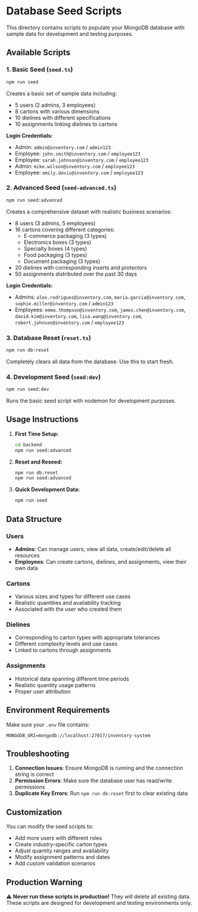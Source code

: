 # Database Seed Scripts

This directory contains scripts to populate your MongoDB database with sample data for development and testing purposes.

## Available Scripts

### 1. Basic Seed (`seed.ts`)
```bash
npm run seed
```
Creates a basic set of sample data including:
- 5 users (2 admins, 3 employees)
- 8 cartons with various dimensions
- 10 dielines with different specifications
- 10 assignments linking dielines to cartons

**Login Credentials:**
- Admin: `admin@inventory.com` / `admin123`
- Employee: `john.smith@inventory.com` / `employee123`
- Employee: `sarah.johnson@inventory.com` / `employee123`
- Admin: `mike.wilson@inventory.com` / `employee123`
- Employee: `emily.davis@inventory.com` / `employee123`

### 2. Advanced Seed (`seed-advanced.ts`)
```bash
npm run seed:advanced
```
Creates a comprehensive dataset with realistic business scenarios:
- 8 users (3 admins, 5 employees)
- 16 cartons covering different categories:
  - E-commerce packaging (3 types)
  - Electronics boxes (3 types)
  - Specialty boxes (4 types)
  - Food packaging (3 types)
  - Document packaging (3 types)
- 20 dielines with corresponding inserts and protectors
- 50 assignments distributed over the past 30 days

**Login Credentials:**
- Admins: `alex.rodriguez@inventory.com`, `maria.garcia@inventory.com`, `sophie.miller@inventory.com` / `admin123`
- Employees: `emma.thompson@inventory.com`, `james.chen@inventory.com`, `david.kim@inventory.com`, `lisa.wang@inventory.com`, `robert.johnson@inventory.com` / `employee123`

### 3. Database Reset (`reset.ts`)
```bash
npm run db:reset
```
Completely clears all data from the database. Use this to start fresh.

### 4. Development Seed (`seed:dev`)
```bash
npm run seed:dev
```
Runs the basic seed script with nodemon for development purposes.

## Usage Instructions

1. **First Time Setup:**
   ```bash
   cd backend
   npm run seed:advanced
   ```

2. **Reset and Reseed:**
   ```bash
   npm run db:reset
   npm run seed:advanced
   ```

3. **Quick Development Data:**
   ```bash
   npm run seed
   ```

## Data Structure

### Users
- **Admins**: Can manage users, view all data, create/edit/delete all resources
- **Employees**: Can create cartons, dielines, and assignments, view their own data

### Cartons
- Various sizes and types for different use cases
- Realistic quantities and availability tracking
- Associated with the user who created them

### Dielines
- Corresponding to carton types with appropriate tolerances
- Different complexity levels and use cases
- Linked to cartons through assignments

### Assignments
- Historical data spanning different time periods
- Realistic quantity usage patterns
- Proper user attribution

## Environment Requirements

Make sure your `.env` file contains:
```
MONGODB_URI=mongodb://localhost:27017/inventory-system
```

## Troubleshooting

1. **Connection Issues**: Ensure MongoDB is running and the connection string is correct
2. **Permission Errors**: Make sure the database user has read/write permissions
3. **Duplicate Key Errors**: Run `npm run db:reset` first to clear existing data

## Customization

You can modify the seed scripts to:
- Add more users with different roles
- Create industry-specific carton types
- Adjust quantity ranges and availability
- Modify assignment patterns and dates
- Add custom validation scenarios

## Production Warning

⚠️ **Never run these scripts in production!** They will delete all existing data. These scripts are designed for development and testing environments only.